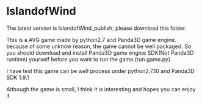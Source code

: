 # IslandofWind
  The latest version is IslandofWind_publish, please download this folder.
  
  This is a AVG game made by python2.7 and Panda3D game engine. because of some unknow reason, the game cannot be well packaged. So you should download and install Panda3D game engine SDK(Not Panda3D runtime) yourself before you want to run the game.(run game.py)
  
  I have test this game can be well process under python2.7.10 and Panda3D SDK 1.9.1
  
  Although the game is small, I think it is interesting and hopes you can enjoy it

